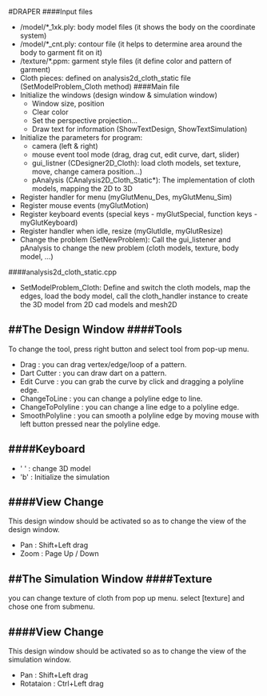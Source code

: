 #DRAPER
####Input files
+ /model/*_1xk.ply: body model files (it shows the body on the coordinate system)
+ /model/*_cnt.ply: contour file (it helps to determine area around the body to garment fit on it)
+ /texture/*.ppm: garment style files (it define color and pattern of garment)
+ Cloth pieces: defined on analysis2d_cloth_static file (SetModelProblem_Cloth method)
####Main file
+ Initialize the windows (design window & simulation window)
  + Window size, position
  + Clear color
  + Set the perspective projection...
  + Draw text for information (ShowTextDesign, ShowTextSimulation)
+ Initialize the parameters for program:
  + camera (left & right)
  + mouse event tool mode (drag, drag cut, edit curve, dart, slider)
  + gui_listner (CDesigner2D_Cloth): load cloth models, set texture, move, change camera position...)
  + pAnalysis (CAnalysis2D_Cloth_Static*): The implementation of cloth models, mapping the 2D to 3D 
+ Register handler for menu (myGlutMenu_Des, myGlutMenu_Sim)
+ Register mouse events (myGlutMotion)
+ Register keyboard events (special keys - myGlutSpecial, function keys - myGlutKeyboard)
+ Register handler when idle, resize (myGlutIdle, myGlutResize)
+ Change the problem (SetNewProblem): Call the gui_listener and pAnalysis to change the new problem (cloth models, texture, body model, ...)

####analysis2d_cloth_static.cpp
+ SetModelProblem_Cloth: Define and switch the cloth models, map the edges, load the body model, call the cloth_handler instance to create the 3D model from 2D cad models and mesh2D

##The Design Window
####Tools
-----
To change the tool, press right button and select tool from pop-up menu.
+ Drag : you can drag vertex/edge/loop of a pattern.
+ Dart Cutter : you can draw dart on a pattern. 
+ Edit Curve : you can grab the curve by click and dragging a polyline edge.
+ ChangeToLine : you can change a polyline edge to line.
+ ChangeToPolyline : you can change a line edge to a polyline edge.
+ SmoothPolyline : you can smooth a polyline edge by moving mouse with left button pressed near the polyline edge.

####Keyboard
------
+ ' '  : change 3D model
+ 'b'  : Initialize the simulation 

####View Change
-----------
This design window should be activated so as to change the view of the design window.
+ Pan : Shift+Left drag
+ Zoom : Page Up / Down


##The Simulation Window
####Texture
-------
you can change texture of cloth from pop up menu. select [texture] and chose one from submenu.

####View Change
------
This design window should be activated so as to change the view of the simulation window.
+ Pan : Shift+Left drag
+ Rotataion : Ctrl+Left drag
